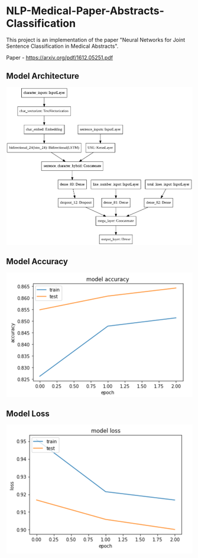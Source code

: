# NLP-Medical-Paper-Abstracts-Classification

This project is an implementation of the paper "Neural Networks for Joint Sentence Classification in Medical Abstracts".

Paper - https://arxiv.org/pdf/1612.05251.pdf


## Model Architecture
![](model_architecture.png)

## Model Accuracy
![](accuracy.png)

## Model Loss
![](loss.png)
